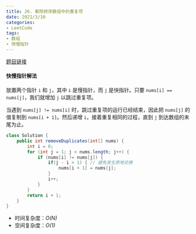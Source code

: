 ```yaml
---
title: 26. 删除排序数组中的重复项
date: 2021/3/10
categories:
- LeetCode
tags:
- 数组
- 快慢指针
---
```


[题目链接](https://leetcode-cn.com/problems/remove-duplicates-from-sorted-array/)

#### 快慢指针解法

放置两个指针 `i` 和 `j`，其中 `i` 是慢指针，而 `j` 是快指针。只要 `nums[i] == nums[j]`，我们就增加 `j` 以跳过重复项。

当遇到 `nums[j] != nums[i]` 时，跳过重复项的运行已经结束，因此把 `nums[j]` 的值复制到 `nums[i + 1]`。然后递增 `i`，接着重复相同的过程，直到 `j` 到达数组的末尾为止。

```java
class Solution {
    public int removeDuplicates(int[] nums) {
        int i = 0;
        for (int j = 1; j < nums.length; j++) {
            if (nums[i] != nums[j]) {
                if(j - i > 1) { // 避免发生原地交换
                    nums[i + 1] = nums[j];
                }
                i++;
            }
        }
        return i + 1;
    }
}
```

- 时间复杂度：*O(N)*
- 空间复杂度：*O(1)*
